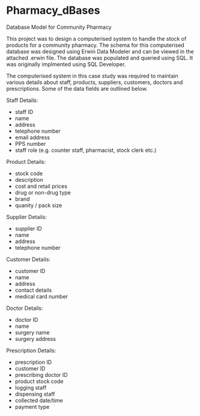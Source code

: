 # Pharmacy_dBases
Database Model for Community Pharmacy

This project was to design a computerised system to handle the stock of products for a community pharmacy. The schema for this computerised database was designed using Erwin Data Modeler and can be viewed in the attached .erwin file. The database was populated and queried using SQL. It was originally implmented using SQL Developer. 

The computerised system in this case study was required to maintain various details about staff, products, suppliers, customers, doctors and prescriptions. Some of the data fields are outlined below. 

Staff Details:
- staff ID
- name
- address
- telephone number
- email address
- PPS number
- staff role (e.g. counter staff, pharmacist, stock clerk etc.)

Product Details:
- stock code
- description
- cost and retail prices
- drug or non-drug type
- brand
- quanity / pack size

Supplier Details:
- supplier ID
- name
- address
- telephone number

Customer Details: 
- customer ID
- name
- address
- contact details
- medical card number

Doctor Details: 
- doctor ID
- name
- surgery name
- surgery address

Prescription Details:
- prescription ID
- customer ID
- prescribing doctor ID
- product stock code
- logging staff
- dispensing staff
- collected date/time
- payment type
